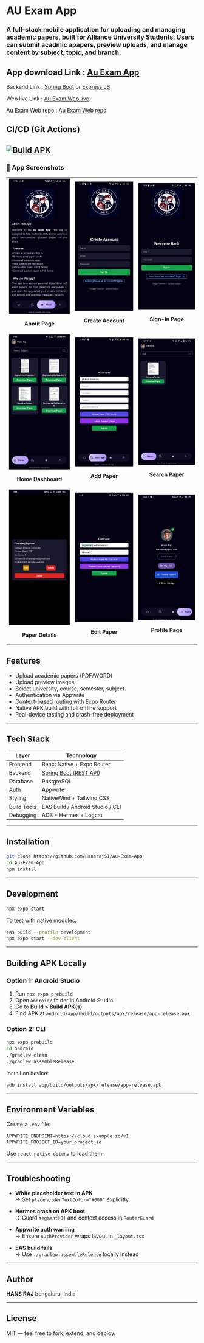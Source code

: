# AU Exam App
<h3> A full-stack mobile application for uploading and managing academic papers, built for Alliance University Students. Users can submit acadmic apapers, preview uploads, and manage content by subject, topic, and branch.</h3>

## App download Link : [Au Exam App](https://auexamapp.tech/app-download)
Backend Link : [Spring Boot](https://github.com/HansrajS1/Au-Exam-App-backend)   or    [Express JS](https://github.com/HansrajS1/Au-Exam-backend)

Web live Link : [Au Exam Web live](https://auexamapp.tech/)

Au Exam Web repo : [Au Exam Web repo](https://github.com/HansrajS1/Au-Exam-Web)

## CI/CD (Git Actions)
[![Build APK](https://github.com/HansrajS1/Au-Exam-App/actions/workflows/release-apk-v1.yml/badge.svg)](https://github.com/HansrajS1/Au-Exam-App/actions/workflows/release-apk-v1.yml)
---
<h3>📸 App Screenshots</h3>
<table>
  <tr>
    <td><img src="assets/Preview-Images/About-Page.jpg" width="220" /><br><p align="center"><strong>About Page</strong></p></td>
    <td><img src="assets/Preview-Images/Creating-new-account.jpg" width="220" /><br><p align="center"><strong>Create Account</strong></p></td>
    <td><img src="assets/Preview-Images/Sign-page.jpg" width="220" /><br><p align="center"><strong>Sign-In Page</strong></p></td>
  </tr>
  <tr>
    <td><img src="assets/Preview-Images/Home-page.jpg" width="220" /><br><p align="center"><strong>Home Dashboard</strong></p></td>
    <td><img src="assets/Preview-Images/Add-Paper.jpg" width="220" /><br><p align="center"><strong>Add Paper</strong></p></td>
    <td><img src="assets/Preview-Images/Searching-paper.jpg" width="220" /><br><p align="center"><strong>Search Paper</strong></p></td>
  </tr>
  <tr>
    <td><img src="assets/Preview-Images/Showing-Detail.jpg" width="220" /><br><p align="center"><strong>Paper Details</strong></p></td>
    <td><img src="assets/Preview-Images/Editing-Paper.jpg" width="220" /><br><p align="center"><strong>Edit Paper</strong></p></td>
    <td><img src="assets/Preview-Images/Profile-Page.jpg" width="220" /><br><p align="center"><strong>Profile Page</strong></p></td>
  </tr>
</table>

##  Features

-  Upload academic papers (PDF/WORD)
-  Upload preview images
-  Select university, course, semester, subject.
-  Authentication via Appwrite
-  Context-based routing with Expo Router
-  Native APK build with full offline support
-  Real-device testing and crash-free deployment

---

##  Tech Stack

| Layer       | Technology                     |
|-------------|--------------------------------|
| Frontend    | React Native + Expo Router     |
| Backend     | [Spring Boot (REST API)](https://github.com/HansrajS1/Au-Exam-App-backend)      |
| Database	  |PostgreSQL                      |
| Auth        | Appwrite                       |
| Styling     | NativeWind + Tailwind CSS      |
| Build Tools | EAS Build / Android Studio / CLI |
| Debugging   | ADB + Hermes + Logcat          |

---

##  Installation

```bash
git clone https://github.com/HansrajS1/Au-Exam-App
cd Au-Exam-App
npm install
```

---

##  Development

```bash
npx expo start
```

To test with native modules:

```bash
eas build --profile development
npx expo start --dev-client
```

---

##  Building APK Locally

### Option 1: Android Studio

1. Run `npx expo prebuild`
2. Open `android/` folder in Android Studio
3. Go to **Build > Build APK(s)**
4. Find APK at `android/app/build/outputs/apk/release/app-release.apk`

### Option 2: CLI

```bash
npx expo prebuild
cd android
./gradlew clean
./gradlew assembleRelease
```

Install on device:

```bash
adb install app/build/outputs/apk/release/app-release.apk
```

---

##  Environment Variables

Create a `.env` file:

```env
APPWRITE_ENDPOINT=https://cloud.example.io/v1
APPWRITE_PROJECT_ID=your_project_id
```

Use `react-native-dotenv` to load them.


---

##  Troubleshooting

- **White placeholder text in APK**  
  → Set `placeholderTextColor="#000"` explicitly

- **Hermes crash on APK boot**  
  → Guard `segment[0]` and context access in `RouterGuard`

- **Appwrite auth warning**  
  → Ensure `AuthProvider` wraps layout in `_layout.tsx`

- **EAS build fails**  
  → Use `./gradlew assembleRelease` locally instead

---

##  Author

**HANS RAJ**
bengaluru, India  

---

##  License

MIT — feel free to fork, extend, and deploy.
